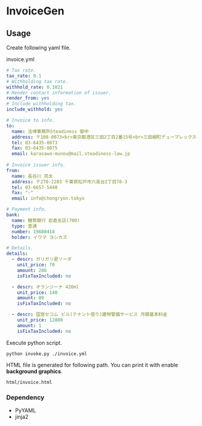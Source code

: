 # InvoiceGen

## Usage
Create following yaml file.

invoice.yml
```yml
# Tax rate. 
tax_rate: 0.1
# Withholding tax rate.
withhold_rate: 0.1021
# Render contact information of issuer.
render_from: yes
# Include withholding tax.
include_withhold: yes

# Invoice to info.
to:
  name: 法律事務所Steadiness 御中
  address: 〒108-0073<br>東京都港区三田2丁目2番15号<br>三田綱町デュープレックスR’s 3階
  tel: 03-6435-8073
  fax: 03-6435-8075
  email: karasawa-munou@mail.steadiness-law.jp 
 
# Invoice issuer info.
from: 
  name: 長谷川 亮太
  address: 〒270-2203 千葉県松戸市六高台2丁目78-3
  tel: 03‑6657‑5440
  fax: "-"
  email: info@chongryon.tokyo 

# Payment info.
bank:
  name: 糖質銀行 岩倉支店(700)
  type: 普通
  number: 19680418
  holder: イワマ ヨシカズ

# Details.
details:
  - descr: ガリガリ君ソーダ
    unit_price: 70
    amount: 286
    isFixTaxIncluded: no

  - descr: オランジーナ 420ml
    unit_price: 140
    amount: 89
    isFixTaxIncluded: no

  - descr: 国営セコム ビル(テナント借り)建物警備サービス 月額基本料金
    unit_price: 12800
    amount: 1
    isFixTaxIncluded: no
```

Execute python script.
```
python invoke.py ./invoice.yml
```

HTML file is generated for following path. You can print it with enable **background graphics**.
```
html/invoice.html
```

### Dependency
- PyYAML
- jinja2
